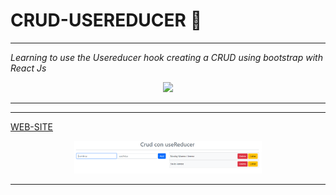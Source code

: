 # **CRUD-USEREDUCER** :information_desk_person:

---

_Learning to use the Usereducer hook creating a CRUD using bootstrap with React Js_

<p align="center">
  <img width="100" src="https://miro.medium.com/max/3000/1*-Ijet6kVJqGgul6adezDLQ.png">
</p>

---

---

[WEB-SITE](https://countreducer.netlify.app/ 'WEB-SITE')

<p align="center">
  <img width="300" src="./src/readmeImage/screenshot.PNG">
</p>

---
